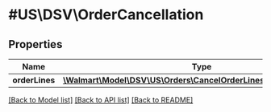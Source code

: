 # #US\DSV\OrderCancellation

## Properties

Name | Type | Description | Notes
------------ | ------------- | ------------- | -------------
**orderLines** | [**\Walmart\Model\DSV\US\Orders\CancelOrderLinesRequestOrderLines**](CancelOrderLinesRequestOrderLines.md) |  |


[[Back to Model list]](../) [[Back to API list]](../../Api/US/DSV) [[Back to README]](../../README.md)
